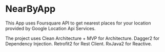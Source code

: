 # NearByApp
This App uses Foursquare API to get nearest places for your location provided by Google Location Api Services.

The project uses Clean Architecture + MVP for Architecture.
Dagger2 for Dependency Injection.
Retrofit2 for Rest Client.
RxJava2 for Reactive.

